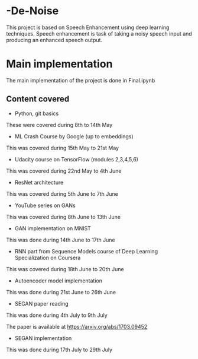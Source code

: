 # -De-Noise
This project is based on Speech Enhancement using deep learning techniques.
Speech enhancement is task of taking a noisy speech input and producing an enhanced speech output.

# Main implementation
The main implementation of the project is done in Final.ipynb

## Content covered

- Python, git basics

These were covered during 8th to 14th May

- ML Crash Course by Google (up to embeddings)

This was covered during 15th May to 21st May

- Udacity course on TensorFlow (modules 2,3,4,5,6)

This was covered during 22nd May to 4th June

- ResNet architecture

This was covered during 5th June to 7th June

- YouTube series on GANs

This was covered during 8th June to 13th June

- GAN implementation on MNIST

This was done during 14th June to 17th June

- RNN part from Sequence Models course of Deep Learning Specialization on Coursera

This was covered during 18th June to 20th June

- Autoencoder model implementation

This was done during 21st June to 26th June

- SEGAN paper reading

This was done during 4th July to 9th July

The paper is available at https://arxiv.org/abs/1703.09452

- SEGAN implementation

This was done during 17th July to 29th July
